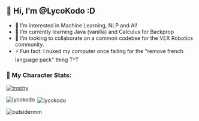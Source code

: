 ## 👋 Hi, I’m @LycoKodo :D

- 👀 I’m interested in Machine Learning, NLP and AI!
- 🌱 I’m currently learning Java (vanilla) and Calculus for Backprop
- 💞️ I’m looking to collaborate on a common codebse for the VEX Robotics community.
- ⚡ Fun fact: I nuked my computer once falling for the "remove french language pack" thing T^T

### 👾 My Character Stats:
  
[![trophy](https://github-profile-trophy.vercel.app/?username=lycokodo)](https://github.com/ryo-ma/github-profile-trophy)

<p><img align="left" src="https://github-readme-stats.vercel.app/api/top-langs?username=lycokodo&show_icons=true&locale=en&layout=compact" alt="lycokodo" /></p>

<p>&nbsp;<img align="center" src="https://github-readme-stats.vercel.app/api?username=lycokodo&show_icons=true&locale=en" alt="lycokodo" /></p>

<p><img align="center" src="https://github-readme-streak-stats.herokuapp.com/?user=lycokodo&" alt="outsidermm" /></p>
<!---
LycoKodo/LycoKodo is a ✨ special ✨ repository because its `README.md` (this file) appears on your GitHub profile.
You can click the Preview link to take a look at your changes.
--->
